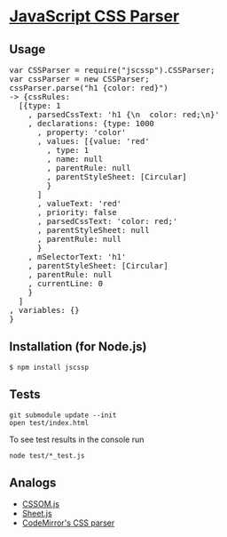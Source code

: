 # [JavaScript CSS Parser](http://glazman.org/JSCSSP/)

## Usage

<pre>
var CSSParser = require("jscssp").CSSParser;
var cssParser = new CSSParser;
cssParser.parse("h1 {color: red}")
-> {cssRules: 
  [{type: 1
    , parsedCssText: 'h1 {\n  color: red;\n}'
    , declarations: {type: 1000
      , property: 'color'
      , values: [{value: 'red'
        , type: 1
        , name: null
        , parentRule: null
        , parentStyleSheet: [Circular]
        }
      ]
      , valueText: 'red'
      , priority: false
      , parsedCssText: 'color: red;'
      , parentStyleSheet: null
      , parentRule: null
      }
    , mSelectorText: 'h1'
    , parentStyleSheet: [Circular]
    , parentRule: null
    , currentLine: 0
    }
  ]
, variables: {}
}
</pre>

## Installation (for Node.js)

    $ npm install jscssp

## Tests

    git submodule update --init
    open test/index.html

To see test results in the console run

    node test/*_test.js

## Analogs

  * [CSSOM.js](http://github.com/NV/CSSOM)
  * [Sheet.js](http://github.com/subtleGradient/Sheet.js)
  * [CodeMirror's CSS parser](http://codemirror.net/csstest.html)

